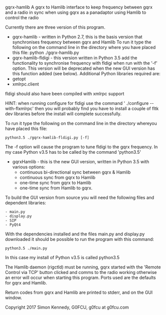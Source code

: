 gqrx-hamlib
A gqrx to Hamlib interface to keep frequency between gqrx and a radio in sync when using gqrx as a panadaptor using Hamlib to control the radio

Currently there are three version of this program.
- gqrx-hamlib - written in Python 2.7, this is the basis version that synchronises frequency between gqrx and Hamlib
To run it type the following on the command line in the directory where you have placed this file:
                  python ./gqrx-hamlib.py
- gqrx-hamlib-fldigi - this version written in Python 3.5 add the functionality to synchronise frequency with fldigi when run with the '-f' option. This version will be deprecated when the new GUI version has this function added (see below).
Additional Python libraries required are:
- getopt
- xmlrpc.client

fldigi should also have been compiled with xmlrpc support

HINT: when running configure for fldigi use the command ' ./configure --with-flxmlrpc' then you will probably 
find you have to install a couple of fltk dev libraries before the install will complete successfully.

To run it type the following on the command line in the directory whereyou have placed this file:
	
	python3.5 ./gqrx-hamlib-fldigi.py [-f]

The -f option will cause the program to tune fldigi to the gqrx frequency.
In my case Python v3.5 has to be called by the command 'python3.5'

- gqrxHamlib - this is the new GUI version, written in Python 3.5 with various options:
	- continuous bi-directional sync between gqrx & Hamlib
	- continuous sync from gqrx to Hamlib
	- one-time sync from gqrx to Hamlib
	- one-time sync from Hamlib to gqrx.
      
To build the GUI version from source you will need the following files and dependent libraries:
	
	- main.py
	- display.py
	- SIP
	- PyQt4
With the dependencies installed and the files main.py and display.py downloaded it should be possible to run the program with this command:
	
	python3.5 ./main.py
In this case my install of Python v3.5 is called python3.5
         
The Hamlib daemon (rigctld) must be running, gqrx started with the 'Remote Control via TCP' button clicked and comms to the radio working otherwise an error will occur when starting this program. Ports used are the defaults for gqrx and Hamlib.

Return codes from gqrx and Hamlib are printed to stderr, and on the GUI window.


Copyright 2017 Simon Kennedy, G0FCU, g0fcu at g0fcu.com
